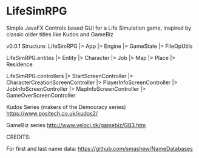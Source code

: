 # LifeSimRPG
Simple JavaFX Controls based GUI for a Life Simulation game, inspired by classic older titles like Kudos and GameBiz

v0.0.1 Structure:
  LifeSimRPG
  |> App
  |> Engine
  |> GameState
  |> FileOpUtils
      
  LifeSimRPG.entites
  |> Entity
      |> Character
      |> Job
      |> Map
      |> Place
            |> Residence
            
  LifeSimRPG.controllers
  |> StartScreenController
  |> CharacterCreationScreenController
  |> PlayerInfoScreenController
  |> JobInfoScreenController
  |> MapInfoScreenController
  |> GameOverScreenController

Kudos Series (makers of the Democracy series)
https://www.positech.co.uk/kudos2/

GameBiz series
http://www.veloci.dk/gamebiz/GB3.htm

CREDITS:

For first and last name data:
https://github.com/smashew/NameDatabases

